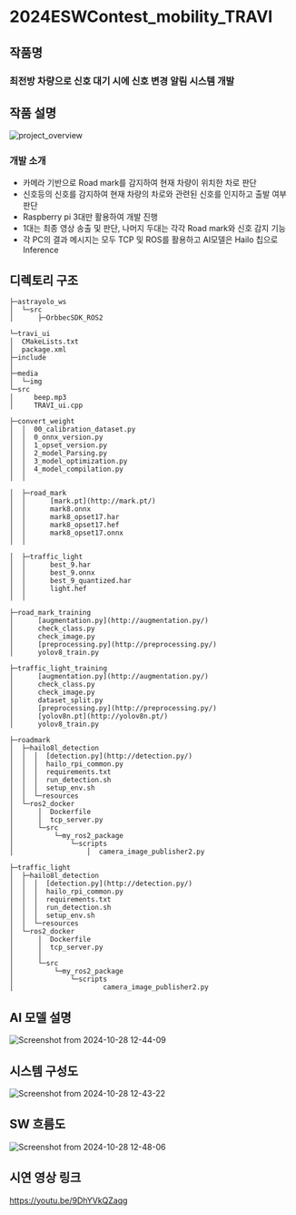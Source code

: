 # 2024ESWContest_mobility_TRAVI

## 작품명
### 최전방 차량으로 신호 대기 시에 신호 변경 알림 시스템 개발​

## 작품 설명
![project_overview](https://github.com/user-attachments/assets/7b191eea-1220-42e4-9ae8-e456e6370367)

### 개발 소개
- 카메라 기반으로 Road mark를 감지하여 현재 차량이 위치한 차로 판단​
- 신호등의 신호를 감지하여 현재 차량의 차로와 관련된 신호를 인지하고 출발 여부 판단​
- Raspberry pi 3대만 활용하여 개발 진행​
- 1대는 최종 영상 송출 및 판단, 나머지 두대는 각각 Road mark와 신호 감지 기능​
- 각 PC의 결과 메시지는 모두 TCP 및 ROS를 활용하고 AI모델은 Hailo 칩으로 Inference

## 디렉토리 구조
```
├─astrayolo_ws
│  └─src
│      ├─OrbbecSDK_ROS2

└─travi_ui
│  CMakeLists.txt
│  package.xml
├─include
│
├─media
│  └─img
└─src
│     beep.mp3
│     TRAVI_ui.cpp

├─convert_weight
│  │  00_calibration_dataset.py
│  │  0_onnx_version.py
│  │  1_opset_version.py
│  │  2_model_Parsing.py
│  │  3_model_optimization.py
│  │  4_model_compilation.py
│  │

│  ├─road_mark
│  │      [mark.pt](http://mark.pt/)
│  │      mark8.onnx
│  │      mark8_opset17.har
│  │      mark8_opset17.hef
│  │      mark8_opset17.onnx
│  │

│  ├─traffic_light
│  │      best_9.har
│  │      best_9.onnx
│  │      best_9_quantized.har
│  │      light.hef
│  │

├─road_mark_training
│      [augmentation.py](http://augmentation.py/)
│      check_class.py
│      check_image.py
│      [preprocessing.py](http://preprocessing.py/)
│      yolov8_train.py

├─traffic_light_training
│      [augmentation.py](http://augmentation.py/)
│      check_class.py
│      check_image.py
│      dataset_split.py
│      [preprocessing.py](http://preprocessing.py/)
│      [yolov8n.pt](http://yolov8n.pt/)
│      yolov8_train.py

├─roadmark
│  ├─hailo8l_detection
│  │  │  [detection.py](http://detection.py/)
│  │  │  hailo_rpi_common.py
│  │  │  requirements.txt
│  │  │  run_detection.sh
│  │  │  setup_env.sh
│  │  └─resources
│  └─ros2_docker
│      │  Dockerfile
│      │  tcp_server.py
│      └─src
│          └─my_ros2_package
│              └─scripts
│                  │  camera_image_publisher2.py

├─traffic_light
│  ├─hailo8l_detection
│  │  │  [detection.py](http://detection.py/)
│  │  │  hailo_rpi_common.py
│  │  │  requirements.txt
│  │  │  run_detection.sh
│  │  │  setup_env.sh
│  │  └─resources
│  └─ros2_docker
│      │  Dockerfile
│      │  tcp_server.py
│      │
│      └─src
│          └─my_ros2_package
│              └─scripts
│                      camera_image_publisher2.py
```
## AI 모델 설명
![Screenshot from 2024-10-28 12-44-09](https://github.com/user-attachments/assets/d1e3d2cb-a5d7-4905-b46e-fb15864427e1)


## 시스템 구성도
![Screenshot from 2024-10-28 12-43-22](https://github.com/user-attachments/assets/ada5a764-c178-4de2-b81b-0c9cb25d0598)

## SW 흐름도
![Screenshot from 2024-10-28 12-48-06](https://github.com/user-attachments/assets/bfe40c47-dd1a-4b8f-83dd-1d35d55cc0a0)

## 시연 영상 링크
https://youtu.be/9DhYVkQZaqg
